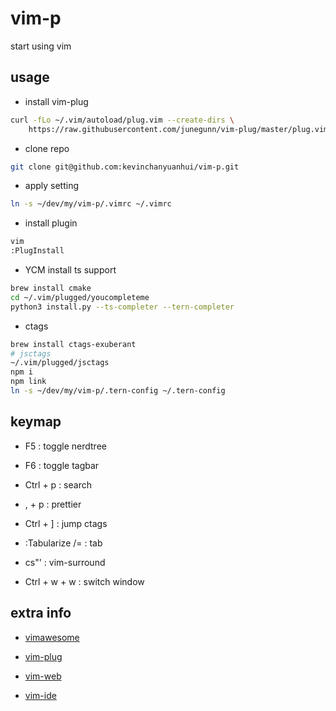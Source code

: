 # vim-p

start using vim

## usage

- install vim-plug

```bash
curl -fLo ~/.vim/autoload/plug.vim --create-dirs \
    https://raw.githubusercontent.com/junegunn/vim-plug/master/plug.vim
```

- clone repo

```bash
git clone git@github.com:kevinchanyuanhui/vim-p.git
```

- apply setting

```bash
ln -s ~/dev/my/vim-p/.vimrc ~/.vimrc
```

- install plugin

```bash
vim
:PlugInstall
```

- YCM install ts support

```bash
brew install cmake
cd ~/.vim/plugged/youcompleteme
python3 install.py --ts-completer --tern-completer
```

- ctags

```bash
brew install ctags-exuberant
# jsctags
~/.vim/plugged/jsctags
npm i
npm link
ln -s ~/dev/my/vim-p/.tern-config ~/.tern-config
```

## keymap

- F5             :  toggle nerdtree

- F6             :  toggle tagbar

- Ctrl + p       :  search

- , + p          :  prettier

- Ctrl + ]       :  jump ctags

- :Tabularize /= :  tab

- cs"'           :  vim-surround

- Ctrl + w + w   :  switch window

## extra info

- [vimawesome](https://vimawesome.com/)

- [vim-plug](https://github.com/junegunn/vim-plug)

- [vim-web](https://github.com/jaywcjlove/vim-web)

- [vim-ide](https://www.jianshu.com/p/06ea892566e7)

